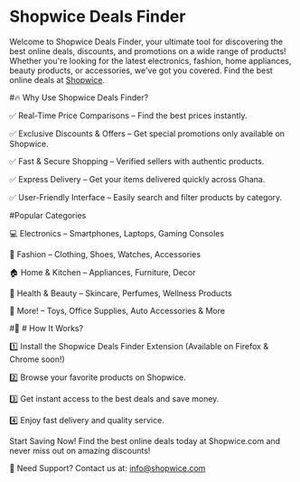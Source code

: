 # Shopwice Deals Finder  
Welcome to Shopwice Deals Finder, your ultimate tool for discovering the best online deals, discounts, and promotions on a wide range of products! Whether you're looking for the latest electronics, fashion, home appliances, beauty products, or accessories, we've got you covered.
Find the best online deals at [Shopwice](https://shopwice.com).  

#🔥 Why Use Shopwice Deals Finder?

✅ Real-Time Price Comparisons – Find the best prices instantly.

✅ Exclusive Discounts & Offers – Get special promotions only available on Shopwice.

✅ Fast & Secure Shopping – Verified sellers with authentic products.

✅ Express Delivery – Get your items delivered quickly across Ghana.

✅ User-Friendly Interface – Easily search and filter products by category.


#Popular Categories

💻 Electronics – Smartphones, Laptops, Gaming Consoles

👗 Fashion – Clothing, Shoes, Watches, Accessories

🏠 Home & Kitchen – Appliances, Furniture, Decor

🛒 Health & Beauty – Skincare, Perfumes, Wellness Products

🎁 More! – Toys, Office Supplies, Auto Accessories & More


#📢 # How It Works?

1️⃣ Install the Shopwice Deals Finder Extension (Available on Firefox & Chrome soon!)

2️⃣ Browse your favorite products on Shopwice.

3️⃣ Get instant access to the best deals and save money.

4️⃣ Enjoy fast delivery and quality service.

 Start Saving Now!
Find the best online deals today at Shopwice.com and never miss out on amazing discounts!

📩 Need Support? Contact us at: info@shopwice.com
